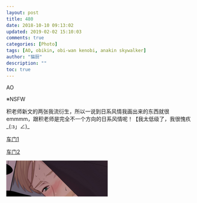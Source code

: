 ```yaml
---
layout: post
title: 480
date: 2018-10-10 09:13:02
updated: 2019-02-02 15:10:03
comments: true
categories: [Photo]
tags: [AO, obikin, obi-wan kenobi, anakin skywalker]
author: "猫厨"
description: ""
toc: true
---
```


<p>AO</p> 
<p>※NSFW</p> 
<p>积老师新文的两张我流衍生，所以一说到日系风情我画出来的东西就很emmmm，跟积老师是完全不一个方向的日系风情呢！【我太低级了，我很愧疚_(:з」∠)_</p> 
<p><a rel="nofollow" href="https://images-wixmp-ed30a86b8c4ca887773594c2.wixmp.com/intermediary/f/d97cf4c4-1f95-4c79-9e66-10b31d5fac97/dcyorm4-2920616a-d910-4482-9cf2-2293cec67058.jpg" target="_blank"  >车门1</a></p> 
<p><a rel="nofollow" href="https://images-wixmp-ed30a86b8c4ca887773594c2.wixmp.com/intermediary/f/d97cf4c4-1f95-4c79-9e66-10b31d5fac97/dcyorod-1bebf68c-6bdd-4931-8a94-8902493f093f.jpg" target="_blank"  >车门2</a></p>

![](https://raw.githubusercontent.com/alicewish/meowchain247/master/img_cVZNdzJtQk9JV2RNK2kvKzhkVlVMNk5lblovWWRUR2U5eHNxSDk3MkxKM3hRZ0luR29tWmhRPT0.png)
